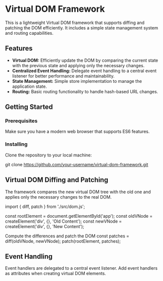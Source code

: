 # Virtual DOM Framework

This is a lightweight Virtual DOM framework that supports diffing and patching the DOM efficiently. It includes a simple state management system and routing capabilities.

## Features

- **Virtual DOM:** Efficiently update the DOM by comparing the current state with the previous state and applying only the necessary changes.
- **Centralized Event Handling:** Delegate event handling to a central event listener for better performance and maintainability.
- **State Management:** Simple store implementation to manage the application state.
- **Routing:** Basic routing functionality to handle hash-based URL changes.

## Getting Started

### Prerequisites

Make sure you have a modern web browser that supports ES6 features.

### Installing

Clone the repository to your local machine:

git clone https://github.com/your-username/virtual-dom-framework.git

## Virtual DOM Diffing and Patching
The framework compares the new virtual DOM tree with the old one and applies only the necessary changes to the real DOM.

import { diff, patch } from './src/dom.js';


const rootElement = document.getElementById('app');
const oldVNode = createElement('div', {}, 'Old Content');
const newVNode = createElement('div', {}, 'New Content');

Compute the differences and patch the DOM
const patches = diff(oldVNode, newVNode);
patch(rootElement, patches);



## Event Handling
Event handlers are delegated to a central event listener. Add event handlers as attributes when creating virtual DOM elements.
